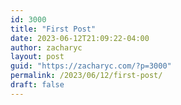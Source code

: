 ```yaml
---
id: 3000
title: "First Post"
date: 2023-06-12T21:09:22-04:00
author: zacharyc
layout: post
guid: "https://zacharyc.com/?p=3000"
permalink: /2023/06/12/first-post/
draft: false
---
```

